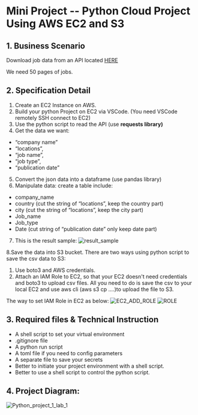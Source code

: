 # Mini Project -- Python Cloud Project Using AWS EC2 and S3

## 1. Business Scenario
Download job data from an API located [HERE](https://www.themuse.com/developers/api/v2)

We need 50 pages of jobs. 

## 2. Specification Detail
1. Create an EC2 Instance on AWS.
2. Build your python Project on EC2 via VSCode. (You need VSCode remotely SSH connect to EC2)
3. Use the python script to read the API (use **requests library)**
4. Get the data we want:
- “company name”
- “locations”,
- “job name”,
- “job type”,
- “publication date”

5. Convert the json data into a dataframe (use pandas library)
6. Manipulate data: create a table include:
- company_name
- country (cut the string of “locations”, keep the country part)
- city (cut the string of “locations”, keep the city part)
- Job_name
- Job_type
- Date (cut string of “publication date” only keep date part)

7. This is the result sample:
![result_sample](https://user-images.githubusercontent.com/74939090/197381891-253223db-513b-48de-8f82-80a098660eff.jpg)

8.Save the data into S3 bucket.
There are two ways using python script to save the csv data to S3:
1. Use boto3 and AWS credentials.
2. Attach an IAM Role to EC2, so that your EC2 doesn't need credentials and boto3 to upload csv files. All you need to do is save the csv to your local EC2 and use aws cli (aws s3 cp ….)to upload the file to S3. 

The way to set IAM Role in EC2 as below:
![EC2_ADD_ROLE](https://user-images.githubusercontent.com/74939090/197381977-fdab42b8-aa10-49af-ada9-dda90e333460.jpg)
![ROLE](https://user-images.githubusercontent.com/74939090/197381979-b5404080-915e-4dcf-bb67-d51b1090ea2b.jpg)

## 3. Required files & Technical Instruction
- A shell script to set your virtual environment
- .gitignore file
- A python run script
- A toml file if you need to config parameters
- A separate file to save your secrets
- Better to initiate your project environment with a shell script.
- Better to use a shell script to control the python script.

## 4. Project Diagram:
![Python_project_1_lab_1](https://user-images.githubusercontent.com/74939090/197382124-8ffb0023-5df7-465e-a53a-21532245c133.png)
